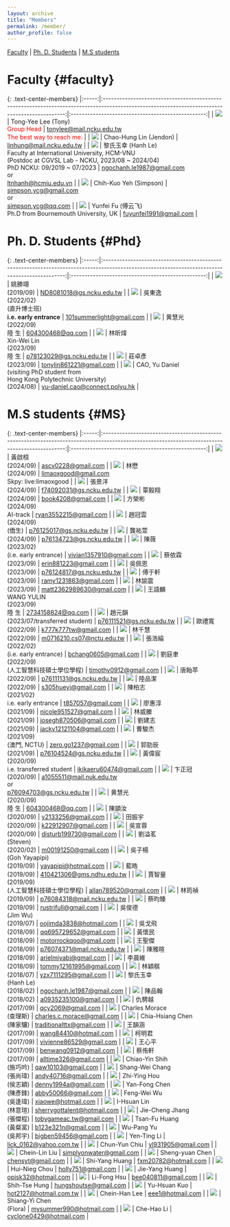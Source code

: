 ```yaml
---
layout: archive
title: "Members"
permalink: /member/
author_profile: false
---
```

[Faculty](#faculty) | [Ph. D. Students](#Phd) | [M.S students](#MS)

# Faculty {#faculty}

{: .text-center-members}
|:-----:|:----------------------------------------------------------------------------------------------------------------------------------------------:|:-------------------------------------------------:|
| ![](/images/members/tony.png) | Tong-Yee Lee (Tony)<br><span style="color: red;">Group Head</span> | tonylee@mail.ncku.edu.tw<span style="color: red;"><br>The best way to reach me.</span> |
| ![](/images/members/Jendon.jpg) | Chao-Hung Lin (Jendon) | linhung@mail.ncku.edu.tw |
| ![](/images/members/hanhle.jpg) | 黎氏玉幸 (Hanh Le)<br>Faculty at International University, HCM-VNU<br>(Postdoc at CGVSL Lab - NCKU, 2023/08 ~ 2024/04)<br>PhD NCKU: 09/2019 ~ 07/2023 | ngochanh.le1987@gmail.com <br>or<br>ltnhanh@hcmiu.edu.vn |
| ![](/images/members/simpson.jpg) | Chih-Kuo Yeh (Simpson) | simpson.ycg@gmail.com <br>or<br>simpson.ycg@qq.com |
| ![](/images/members/yunfei.jpg) | Yunfei Fu (傅云飞)<br>Ph.D  from Bournemouth University, UK | fuyunfei1991@gmail.com |


# Ph. D. Students {#Phd}

{: .text-center-members}
|:-----:|:----------------------------------------------------------------------------------------------------------------------------------------------:|:-------------------------------------------------:|
| ![](/images/members/01.jpg) | 姚勝翊<br>(2019/09) | ND8081018@gs.ncku.edu.tw |
| ![](/images/members/02.jpg) | 吳東逸<br>(2022/02)<br>(直升博士班)<br>**i.e. early entrance** | 101summerlight@gmail.com |
| ![](/images/members/03.jpg) | 黄慧光<br>(2022/09)<br>陸 生 | 604300468@qq.com |
| ![](/images/members/04.jpg) | 林昕煒<br>Xin-Wei Lin<br>(2023/09)<br>陸 生 | p78123029@gs.ncku.edu.tw |
| ![](/images/members/05.gif) | 莊卓彥<br>(2023/09) | tonylin861221@gmail.com |
| ![](/images/members/06.jpg) | CAO, Yu Daniel<br>(visiting PhD student from<br>Hong Kong Polytechnic University)<br>(2024/08) | yu-daniel.cao@connect.polyu.hk |

# M.S students {#MS}

{: .text-center-members}
|:-----:|:----------------------------------------------------------------------------------------------------------------------------------------------:|:-------------------------------------------------:|
| ![](/images/members/07.jpg) | 黃啟桓<br>(2024/09) | ascv0228@gmail.com |
| ![](/images/members/08.jpg) | 林懋<br>(2024/09) | limaoxgood@gmail.com<br>Skpy: live:limaoxgood |
| ![](/images/members/09.jpg) | 張景洋<br>(2024/09) | f74092031@gs.ncku.edu.tw |
| ![](/images/members/10.jpg) | 覃毅翔<br>(2024/09) | book4208@gmail.com |
| ![](/images/members/11.jpg) | 方榮彬<br>(2024/09)<br>AI-track | ryan3552215@gmail.com |
| ![](/images/members/12.jpg) | 趙冠雲<br>(2024/09)<br>(僑生) | p76125017@gs.ncku.edu.tw |
| ![](/images/members/13.jpg) | 龔祐萱<br>(2024/09) | p76134723@gs.ncku.edu.tw |
| ![](/images/members/14.jpg) | 陳薇<br>(2023/02)<br>(i.e. early entrance) | vivian1357910@gmail.com |
| ![](/images/members/15.jpg) | 蔡依霖<br>(2023/09) | erin881223@gmail.com |
| ![](/images/members/16.jpg) | 吳佩恩<br>(2023/09) | p76124817@gs.ncku.edu.tw |
| ![](/images/members/17.jpg) | 傅于軒<br>(2023/09) | ramy1231863@gmail.com |
| ![](/images/members/18.jpg) | 林諭震<br>(2023/09) | matt2362989630@gmail.com |
| ![](/images/members/19.jpg) | 王語麟<br>WANG YULIN<br>(2023/09)<br>陸 生 | 2734158824@qq.com |
| ![](/images/members/20.jpg) | 趙元韻<br>(2023/07/transferred student) | p76111521@gs.ncku.edu.tw |
| ![](/images/members/21.jpg) | 歐禮寬<br>(2022/09) | k777k777tw@gmail.com |
| ![](/images/members/22.jpg) | 林千慧<br>(2022/09) | m0716210.cs07@nctu.edu.tw |
| ![](/images/members/23.jpg) | 張浩綸<br>(2022/02)<br>(i.e. early entrance) | bchang0605@gmail.com |
| ![](/images/members/24.jpg) | 劉庭聿<br>(2022/09)<br>(人工智慧科技碩士學位學程) | timothy0912@gmail.com |
| ![](/images/members/25.jpg) | 唐飴苹<br>(2022/09) | p76111131@gs.ncku.edu.tw |
| ![](/images/members/26.jpg) | 陸品潔<br>(2022/09) | s305hueyi@gmail.com |
| ![](/images/members/27.jpg) | 陳柏志<br>(2021/02)<br>i.e. early entrance | t857057@gmail.com |
| ![](/images/members/28.jpg) | 廖惠淳<br>(2021/09) | nicole951527@gmail.com |
| ![](/images/members/29.jpg) | 林威縢<br>(2021/09) | josegh870506@gmail.com |
| ![](/images/members/30.jpg) | 劉建志<br>(2021/09) | jacky12121104@gmail.com |
| ![](/images/members/31.jpg) | 曹駿杰<br>(2021/09)<br>(澳門, NCTU) | zero.go1237@gmail.com |
| ![](/images/members/32.jpg) | 郭勁辰<br>(2021/09) | p76104524@gs.ncku.edu.tw |
| ![](/images/members/33.jpg) | 黃偉宸<br>(2020/09)<br>i.e. transferred student | ikikaeru60474@gmail.com |
| ![](/images/members/34.jpg) | 卞正冠<br>(2020/09) | a1055511@mail.nuk.edu.tw<br>or<br>p76094703@gs.ncku.edu.tw |
| ![](/images/members/35.jpg) | 黄慧光<br>(2020/09)<br>陸 生 | 604300468@qq.com |
| ![](/images/members/36.jpg) | 陳顗汝<br>(2020/09) | y2133256@gmail.com |
| ![](/images/members/37.jpg) | 田振宇<br>(2020/09) | k22912907@gmail.com |
| ![](/images/members/38.jpg) | 吳宣蓉<br>(2020/09) | disturb199730@gmail.com |
| ![](/images/members/39.jpg) | 劉溢茗<br>(Steven)<br>(2020/02) | m00191250@gmail.com |
| ![](/images/members/40.jpg) | 吳子楊<br>(Goh Yayapipi)<br>(2019/09) | yayapipi@hotmail.com |
| ![](/images/members/41.jpg) | 藍皓<br>(2019/09) | 410421306@gms.ndhu.edu.tw |
| ![](/images/members/42.jpg) | 賈智量<br>(2019/09)<br>(人工智慧科技碩士學位學程) | allan789520@gmail.com |
| ![](/images/members/43.jpg) | 林筠禎<br>(2019/09) | p76084318@mail.ncku.edu.tw |
| ![](/images/members/44.jpg) | 蔡昀臻<br>(2019/09) | rustrifull@gmail.com |
| ![](/images/members/45.jpg) | 吳俊德<br>(Jim Wu)<br>(2019/07) | oojimda3838@hotmail.com |
| ![](/images/members/46.jpg) | 吳戈飛<br>(2018/09) | qq695729652@gmail.com |
| ![](/images/members/47.jpg) | 黃懷民<br>(2018/09) | motorrockqoo@gmail.com |
| ![](/images/members/48.jpg) | 王聖傑<br>(2018/09) | p76074371@mail.ncku.edu.tw |
| ![](/images/members/49.jpg) | 陳雅暄<br>(2018/09) | arielmiyabi@gmail.com |
| ![](/images/members/50.jpg) | 李晨維<br>(2018/09) | tommy12161995@gmail.com |
| ![](/images/members/51.jpg) | 林穎稘<br>(2018/07) | yzx7111295@gmail.com |
| ![](/images/members/52.jpg) | 黎氏玉幸<br>(Hanh Le)<br>(2018/02) | ngochanh.le1987@gmail.com |
| ![](/images/members/53.jpg) | 陳品翰<br>(2018/02) | a0935235100@gmail.com |
| ![](/images/members/54.jpg) | 仇騁越<br>(2017/09) | qcy2069@gmail.com |
| ![](/images/members/55.jpg) | Charles Morace<br>(查理斯) | charles.c.morace@gmail.com |
| ![](/images/members/56.jpg) | Chia-Hsiang Chen<br>(陳家驤) | traditionalttx@gmail.com |
| ![](/images/members/57.gif) | 王韻涵<br>(2017/09) | wang84410@hotmail.com |
| ![](/images/members/58.jpg) | 柯明君<br>(2017/09) | vivienne86529@gmail.com |
| ![](/images/members/59.jpg) | 王心平<br>(2017/09) | benwang0912@gmail.com |
| ![](/images/members/60.jpg) | 蔡侑軒<br>(2017/09) | alltime326@gmail.com |
| ![](/images/members/61.jpg) | Chiao-Yin Shih<br>(施巧吟) | qaw10103@gmail.com |
| ![](/images/members/62.jpg) | Shang-Wei Chang<br>(張尚瑋) | andy40716@gmail.com |
| ![](/images/members/63.jpg) | Zhi-Ying Hou<br>(侯志穎) | denny1994a@gmail.com |
| ![](/images/members/64.jpg) | Yan-Fong Chen<br>(陳彥鋒) | abby50066@gmail.com |
| ![](/images/members/65.jpg) | Feng-Wei Wu<br>(吳逢瑋) | xiaowe@hotmail.com |
| ![](/images/members/66.jpg) | I-Hsuan Lin<br>(林意瑄) | sherrygottalent@hotmail.com |
| ![](/images/members/67.jpg) | Jie-Cheng Jhang<br>(張傑程) | tobygameac.tw@gmail.com |
| ![](/images/members/68.jpg) | Tsan-Fu Huang<br>(黃粲富) | b123e321n@gmail.com |
| ![](/images/members/69.jpg) | Wu-Pang Yu<br>(吳邦宇) | bigben59456@gmail.com |
| ![](/images/members/70.jpg) | Yen-Ting Li | lick_0162@yahoo.com.tw |
| ![](/images/members/71.jpg) | Chun-Yun Chiu | yl931905@gmail.com |
| ![](/images/members/72.jpg) | Chein-Lin Liu | simplyonwater@gmail.com |
| ![](/images/members/73.jpg) | Sheng-yuan Chen | chensyt@gmail.com |
| ![](/images/members/74.jpg) | Shi-Yang Huang | fxm20782@hotmail.com |
| ![](/images/members/75.jpg) | Hui-Nieg Chou | holly751@gmail.com |
| ![](/images/members/76.jpg) | Jie-Yang Huang | opisk32@hotmail.com |
| ![](/images/members/77.jpg) | Li-Fong Hsu | bee040811@gmail.com |
| ![](/images/members/78.jpg) | Shih-Tse Hung | hungshoutse@gmail.com |
| ![](/images/members/79.jpg) | Yu-Hsuan Kuo | hot2127@hotmail.com.tw |
| ![](/images/members/80.jpg) | Chein-Han Lee | eee1@hotmail.com |
| ![](/images/members/81.jpg) | Shiang-Yi Chen<br>(Flora) | mysummer990@hotmail.com |
| ![](/images/members/82.jpg) | Che-Hao Li | cyclone0429@hotmail.com |
